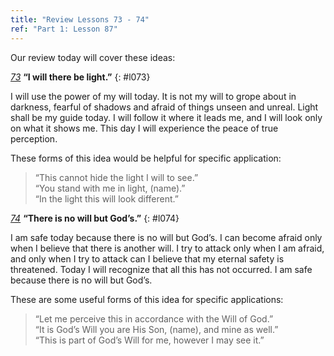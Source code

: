 ```yaml
---
title: "Review Lessons 73 - 74"
ref: "Part 1: Lesson 87"
---
```


Our review today will cover these ideas:

[*73*](/acim/workbook/l073/?r=1) **“I will there be light.”**
{: #l073}

I will use the power of my will today. It is not my will to grope about
in darkness, fearful of shadows and afraid of things unseen and unreal.
Light shall be my guide today. I will follow it where it leads me, and I
will look only on what it shows me. This day I will experience the peace
of true perception.

These forms of this idea would be helpful for specific application:

> “This cannot hide the light I will to see.”<br/>
> “You stand with me in light, (name).”<br/>
> “In the light this will look different.”

[*74*](/acim/workbook/l074/?r=1) **“There is no will but God’s.”**
{: #l074}

I am safe today because there is no will but God’s. I can become afraid
only when I believe that there is another will. I try to attack only
when I am afraid, and only when I try to attack can I believe that my
eternal safety is threatened. Today I will recognize that all this has
not occurred. I am safe because there is no will but God’s.

These are some useful forms of this idea for specific applications:

> “Let me perceive this in accordance with the Will of God.”<br/>
> “It is God’s Will you are His Son, (name), and mine as well.”<br/>
> “This is part of God’s Will for me, however I may see it.”

